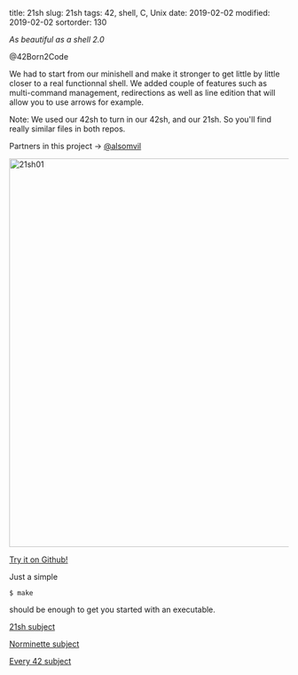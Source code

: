 title: 21sh
slug: 21sh
tags: 42, shell, C, Unix
date: 2019-02-02
modified: 2019-02-02
sortorder: 130


_As beautiful as a shell 2.0_

@42Born2Code

We had to start from our minishell and make it stronger to get little by little closer to a real functionnal shell. We added couple of features such as multi-command management, redirections as well as line edition that will allow you to use arrows for example.

Note: We used our 42sh to turn in our 42sh, and our 21sh. So you'll find really similar files in both repos.

Partners in this project -> [@alsomvil](https://github.com/alsomvil42)

<img src="/images/21sh01.gif" alt="21sh01" width="700"/>

[Try it on Github!](https://github.com/abguimba/42-21sh)  
  
  

Just a simple
    
    $ make

should be enough to get you started with an executable.



[21sh subject](PDFs/42-21sh.en.pdf)

[Norminette subject](https://github.com/Binary-Hackers/42_Subjects/blob/master/04_Norme/norme_2_0_1.pdf)

[Every 42 subject](https://github.com/agavrel/42_Subjects)
